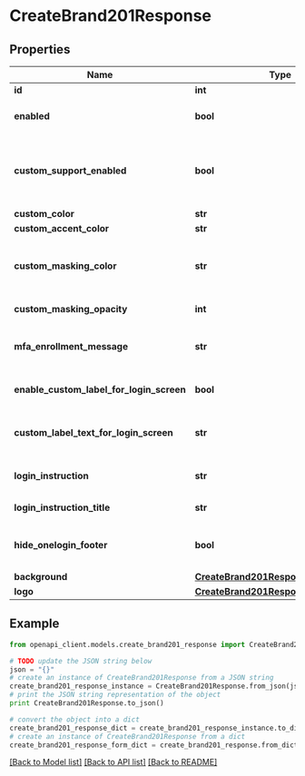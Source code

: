 # CreateBrand201Response


## Properties
Name | Type | Description | Notes
------------ | ------------- | ------------- | -------------
**id** | **int** |  | 
**enabled** | **bool** | Indicates if the brand is enabled or not | [default to False]
**custom_support_enabled** | **bool** | Indicates if the custom support is enabled. If enabled, the login page includes the ability to submit a support request. | 
**custom_color** | **str** | Primary brand color | 
**custom_accent_color** | **str** | Secondary brand color | 
**custom_masking_color** | **str** | Color for the masking layer above the background image of the branded login screen. | 
**custom_masking_opacity** | **int** | Opacity for the custom_masking_color. | 
**mfa_enrollment_message** | **str** | Text that replaces the default text displayed on the initial screen of the MFA Registration. | 
**enable_custom_label_for_login_screen** | **bool** | Indicates if the custom Username/Email field label is enabled or not | 
**custom_label_text_for_login_screen** | **str** | Custom label for the Username/Email field on the login screen. See example here. | 
**login_instruction** | **str** | Text for the login instruction screen, styled in Markdown. | 
**login_instruction_title** | **str** | Link text to show login instruction screen. | 
**hide_onelogin_footer** | **bool** | Indicates if the OneLogin footer will appear at the bottom of the login page. | 
**background** | [**CreateBrand201ResponseBackground**](CreateBrand201ResponseBackground.md) |  | 
**logo** | [**CreateBrand201ResponseLogo**](CreateBrand201ResponseLogo.md) |  | 

## Example

```python
from openapi_client.models.create_brand201_response import CreateBrand201Response

# TODO update the JSON string below
json = "{}"
# create an instance of CreateBrand201Response from a JSON string
create_brand201_response_instance = CreateBrand201Response.from_json(json)
# print the JSON string representation of the object
print CreateBrand201Response.to_json()

# convert the object into a dict
create_brand201_response_dict = create_brand201_response_instance.to_dict()
# create an instance of CreateBrand201Response from a dict
create_brand201_response_form_dict = create_brand201_response.from_dict(create_brand201_response_dict)
```
[[Back to Model list]](../README.md#documentation-for-models) [[Back to API list]](../README.md#documentation-for-api-endpoints) [[Back to README]](../README.md)


